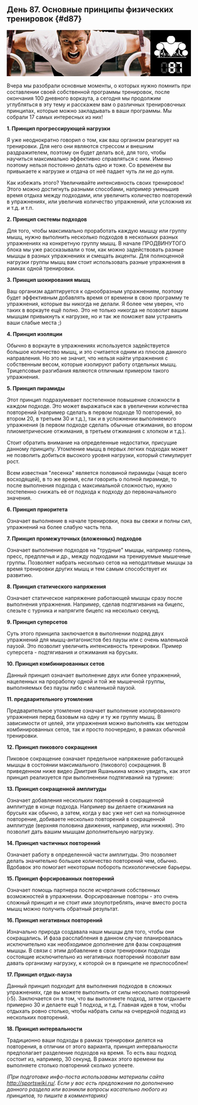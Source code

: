 ## День 87. Основные принципы физических тренировок {#d87}

![](src/img/87.jpg)

Вчера мы разобрали основные моменты, о которых нужно помнить при составлении своей собственной программы тренировок, после окончания 100 дневного воркаута, а сегодня мы продолжим углубляться в эту тему и расскажем вам о различных тренировочных принципах, которые можно закладывать в ваши программы. Мы собрали 17 самых интересных из них! 

**1. Принцип прогрессирующей нагрузки** 

Я уже неоднократно говорил о том, как ваш организм реагирует на тренировки. Для него они являются стрессом и внешним раздражителем, поэтому он будет делать всё, для того, чтобы научиться максимально эффективно справляться с ним. Именно поэтому нельзя постоянно делать одно и тоже. Со временем вы привыкаете к нагрузке и отдача от неё падает чуть ли не до нуля. 

Как избежать этого? Увеличивайте интенсивность своих тренировок! Этого можно достигнуть разными способами, например уменьшив время отдыха между подходами, или увеличить количество повторений в упражнениях, или увеличив количество упражнений, или усложнив их и т.д. и т.п. 

**2. Принцип системы подходов** 

Для того, чтобы максимально проработать каждую мышцу или группу мышц, нужно выполнить несколько подходов в нескольких разных упражнениях на конкретную группу мышц. В начале ПРОДВИНУТОГО блока мы уже рассказывали о том, как можно задействовать разные мышцы в разных упражнениях и смещать акценты. Для полноценной нагрузки группы мышц вам стоит использовать разные упражнения в рамках одной тренировки. 

**3. Принцип шокирования мышц** 

Ваш организм адаптируется к однообразным упражнениям, поэтому будет эффективным добавлять время от времени в свою программу те упражнения, которые вы никогда не делали. Я более чем уверен, что таких в воркауте ещё полно. Это не только никогда не позволит вашим мышцам привыкнуть к нагрузке, но и так же поможет вам устранить ваши слабые места ;) 

**4. Принцип изоляции** 

Обычно в воркауте в упражнениях используется задействуется большое количество мышц, и это считается одним из плюсов данного направления. Но это не значит, что нельзя найти упражнения с собственным весом, которые изолируют работу отдельных мышц. Трицепсовые разгибания являются отличным примером такого упражнения. 

**5. Принцип пирамиды** 

Этот принцип подразумевает постепенное повышение сложности в каждом подходе. Это может выражаться как в увеличении количества повторений (например сделать в первом подходе 10 повторений, во втором 20, в третьем 30 и т.д.), так и в усложнении выполняемого упражнения (в первом подходе сделать обычные отжимания, во втором плиометрические отжимания, в третьем отжимания с хлопком и т.д.). 

Стоит обратить внимание на определенные недостатки, присущие данному принципу. Утомление мышц в первых легких подходах может не позволить добиться высокого уровня нагрузки, который стимулирует рост. 

Всем известная "лесенка" является половиной пирамиды (чаще всего восходящей), в то же время, если говорить о полной пирамиде, то после выполнения подхода с максимальной сложностью, нужно постепенно снижать её от подхода к подходу до первоначального значения. 

**6. Принцип приоритета** 

Означает выполнение в начале тренировки, пока вы свежи и полны сил, упражнений на более слабую часть тела. 

**7. Принцип промежуточных (вложенных) подходов** 

Означает выполнение подходов на "трудные" мышцы, например голень, пресс, предплечья и др., между подходами на тренируемые мышечные группы. Позволяет набрать несколько сетов на неподатливые мышцы за время тренировки других мышц и тем самым способствует их развитию. 

**8. Принцип статического напряжения** 

Означает статическое напряжение работающей мышцы сразу после выполнения упражнения. Например, сделав подтягивания на бицепс, слезьте с турника и напрягите бицепс на несколько секунд. 

**9. Принцип суперсетов** 

Суть этого принципа заключается в выполнении подряд двух упражнений для мышц-антагонистов без паузы или с очень маленькой паузой. Это позволит увеличить интенсивность тренировки. Пример суперсета - подтягивания и отжимания на брусьях. 

**10. Принцип комбинированных сетов** 

Данный принцип означает выполнение двух или более упражнений, нацеленных на проработку одной и той же мышечной группы, выполняемых без паузы либо с маленькой паузой. 

**11. предварительного утомления** 

Предварительное утомление означает выполнение изолированного упражнения перед базовым на одну и ту же группу мышц. В зависимости от целей, эти упражнения можно выполнять как методом комбинированных сетов, так и просто поочередно, в рамках обычной тренировки. 

**12. Принцип пикового сокращения** 

Пиковое сокращение означает предельное напряжение работающей мышцы в состоянии максимального (пикового) сокращения. В приведенном ниже видео Дмитрия Яшанькина можно увидеть, как этот принцип реализуется при выполненеии подтягиваний на турнике: 

**13. Принцип сокращенной амплитуды** 

Означает добавления нескольких повторений в сокращенной амплитуде в конце подхода. Например вы делаете отжимания на брусьях как обычно, а затем, когда у вас уже нет сил на полноценное повторение, добиваете несколько повторений в сокращенной амплитуде (верхняя половина движения, например, или нижняя). Это позволит дать вашим мышцам дополнительную нагрузку. 

**14. Принцип частичных повторений** 

Означает работу в определенной части амплитуды. Это позволяет делать значительно большее количество повторений чем, обычно. Вдобавок это помогает некоторым побороть психологические барьеры. 

**15. Принцип форсированных повторений** 

Означает помощь партнера после исчерпания собственных возможностей в упражнении. Форсированные повторы - это очень сложный принцип и не стоит ими злоупотреблять, иначе вместо роста мышц можно получить обратный результат. 

**16. Принцип негативных повторений** 

Изначально природа создавала наши мышцы для того, чтобы они сокращались. И фаза расслабления в данном случае планировалась исключительно как необходимое дополнение для фазы сокращения мышцы. В связи с этим добавление в свои тренировки подходы состоящие исключительно из негативных повторений позволит вам давать организму нагрузку, к которой он в принципе не приспособлен! 

**17. Принцип отдых-пауза** 

Данный принцип подходит для выполнения подходов в сложных упражнениях, где вы можете выполнить от силы несколько повторений (‹5). Заключается он в том, что вы выполняете подход, затем отдыхаете примерно 30 и делаете ещё 1 подход, и т.д. Главная идея в том, чтобы отдыхать ровно столько, чтобы набрать силы на очередной подход из нескольких повторений. 

**18. Принцип интервальности** 

Традиционно ваши подходы в рамках тренировки делятся на повторения, в отличии от этого варианта, принцип интервальности предполагает разделение подходов на время. То есть ваш подход состоит из, например, 30 секунд. В рамках этого времени вы выполняете столько повторений сколько успеете. 

*(При подготовке инфо-поста использованы материалы сайта <http://sportswiki.ru/>. Если у вас есть предложения по дополнению данного раздела или возникли вопросы касательно любого из принципов, то пишите в комментариях)* 

